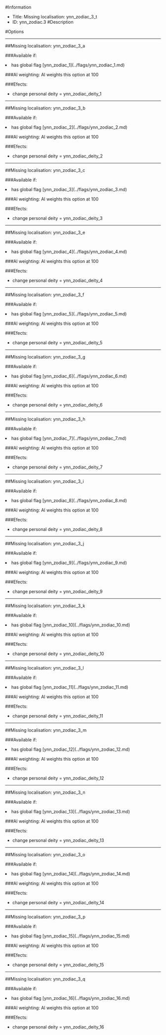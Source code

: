 #Information
 - Title: Missing localisation: ynn_zodiac_3_t
 - ID: ynn_zodiac.3
#Description

#Options

___
##Missing localisation: ynn_zodiac_3_a

###Available if:
<li>has global flag [ynn_zodiac_1](../flags/ynn_zodiac_1.md)</li>

###AI weighting:
AI weights this option at 100


###Efects:<ul><li>change personal deity = ynn_zodiac_deity_1</li></ul>

___
##Missing localisation: ynn_zodiac_3_b

###Available if:
<li>has global flag [ynn_zodiac_2](../flags/ynn_zodiac_2.md)</li>

###AI weighting:
AI weights this option at 100


###Efects:<ul><li>change personal deity = ynn_zodiac_deity_2</li></ul>

___
##Missing localisation: ynn_zodiac_3_c

###Available if:
<li>has global flag [ynn_zodiac_3](../flags/ynn_zodiac_3.md)</li>

###AI weighting:
AI weights this option at 100


###Efects:<ul><li>change personal deity = ynn_zodiac_deity_3</li></ul>

___
##Missing localisation: ynn_zodiac_3_e

###Available if:
<li>has global flag [ynn_zodiac_4](../flags/ynn_zodiac_4.md)</li>

###AI weighting:
AI weights this option at 100


###Efects:<ul><li>change personal deity = ynn_zodiac_deity_4</li></ul>

___
##Missing localisation: ynn_zodiac_3_f

###Available if:
<li>has global flag [ynn_zodiac_5](../flags/ynn_zodiac_5.md)</li>

###AI weighting:
AI weights this option at 100


###Efects:<ul><li>change personal deity = ynn_zodiac_deity_5</li></ul>

___
##Missing localisation: ynn_zodiac_3_g

###Available if:
<li>has global flag [ynn_zodiac_6](../flags/ynn_zodiac_6.md)</li>

###AI weighting:
AI weights this option at 100


###Efects:<ul><li>change personal deity = ynn_zodiac_deity_6</li></ul>

___
##Missing localisation: ynn_zodiac_3_h

###Available if:
<li>has global flag [ynn_zodiac_7](../flags/ynn_zodiac_7.md)</li>

###AI weighting:
AI weights this option at 100


###Efects:<ul><li>change personal deity = ynn_zodiac_deity_7</li></ul>

___
##Missing localisation: ynn_zodiac_3_i

###Available if:
<li>has global flag [ynn_zodiac_8](../flags/ynn_zodiac_8.md)</li>

###AI weighting:
AI weights this option at 100


###Efects:<ul><li>change personal deity = ynn_zodiac_deity_8</li></ul>

___
##Missing localisation: ynn_zodiac_3_j

###Available if:
<li>has global flag [ynn_zodiac_9](../flags/ynn_zodiac_9.md)</li>

###AI weighting:
AI weights this option at 100


###Efects:<ul><li>change personal deity = ynn_zodiac_deity_9</li></ul>

___
##Missing localisation: ynn_zodiac_3_k

###Available if:
<li>has global flag [ynn_zodiac_10](../flags/ynn_zodiac_10.md)</li>

###AI weighting:
AI weights this option at 100


###Efects:<ul><li>change personal deity = ynn_zodiac_deity_10</li></ul>

___
##Missing localisation: ynn_zodiac_3_l

###Available if:
<li>has global flag [ynn_zodiac_11](../flags/ynn_zodiac_11.md)</li>

###AI weighting:
AI weights this option at 100


###Efects:<ul><li>change personal deity = ynn_zodiac_deity_11</li></ul>

___
##Missing localisation: ynn_zodiac_3_m

###Available if:
<li>has global flag [ynn_zodiac_12](../flags/ynn_zodiac_12.md)</li>

###AI weighting:
AI weights this option at 100


###Efects:<ul><li>change personal deity = ynn_zodiac_deity_12</li></ul>

___
##Missing localisation: ynn_zodiac_3_n

###Available if:
<li>has global flag [ynn_zodiac_13](../flags/ynn_zodiac_13.md)</li>

###AI weighting:
AI weights this option at 100


###Efects:<ul><li>change personal deity = ynn_zodiac_deity_13</li></ul>

___
##Missing localisation: ynn_zodiac_3_o

###Available if:
<li>has global flag [ynn_zodiac_14](../flags/ynn_zodiac_14.md)</li>

###AI weighting:
AI weights this option at 100


###Efects:<ul><li>change personal deity = ynn_zodiac_deity_14</li></ul>

___
##Missing localisation: ynn_zodiac_3_p

###Available if:
<li>has global flag [ynn_zodiac_15](../flags/ynn_zodiac_15.md)</li>

###AI weighting:
AI weights this option at 100


###Efects:<ul><li>change personal deity = ynn_zodiac_deity_15</li></ul>

___
##Missing localisation: ynn_zodiac_3_q

###Available if:
<li>has global flag [ynn_zodiac_16](../flags/ynn_zodiac_16.md)</li>

###AI weighting:
AI weights this option at 100


###Efects:<ul><li>change personal deity = ynn_zodiac_deity_16</li></ul>
